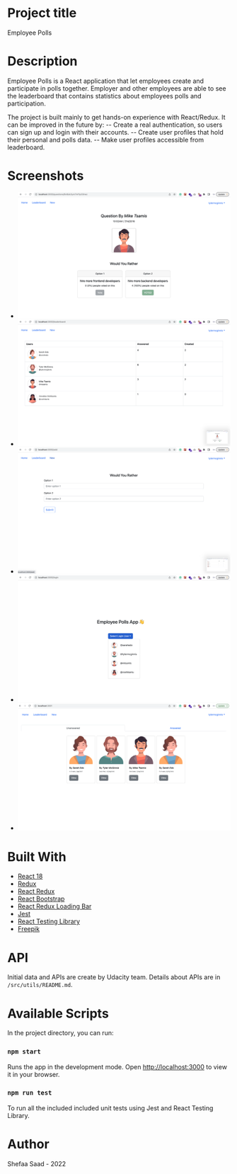 # Project title
Employee Polls

# Description
Employee Polls is a React application that let employees create and participate in polls together. Employer and other employees are able to see the leaderboard that contains statistics about employees polls and participation.

The project is built mainly to get hands-on experience with React/Redux. It can be improved in the future by:
 -- Create a real authentication, so users can sign up and login with their accounts.
 -- Create user profiles that hold their personal and polls data.
 -- Make user profiles accessible from leaderboard.

# Screenshots

- ![image 1](public/screenshots/1.png)
- ![image 2](public/screenshots/2.png)
- ![image 3](public/screenshots/3.png)
- ![image 4](public/screenshots/4.png)
- ![image 5](public/screenshots/5.png)

# Built With

- [React 18](https://reactjs.org/)
- [Redux](https://redux.js.org/)
- [React Redux](https://react-redux.js.org/)
- [React Bootstrap](https://react-bootstrap.github.io/getting-started/introduction)
- [React Redux Loading Bar](https://www.npmjs.com/package/react-redux-loading-bar)
- [Jest](https://jestjs.io/)
- [React Testing Library](https://testing-library.com/docs/react-testing-library/intro/)
- [Freepik](freepik.com)
# API
Initial data and APIs are create by Udacity team. Details about APIs are in `/src/utils/README.md`.
# Available Scripts

In the project directory, you can run:

### `npm start`

Runs the app in the development mode.
Open [http://localhost:3000](http://localhost:3000) to view it in your browser.

### `npm run test`
To run all the included included unit tests using Jest and React Testing Library.

# Author

Shefaa Saad - 2022